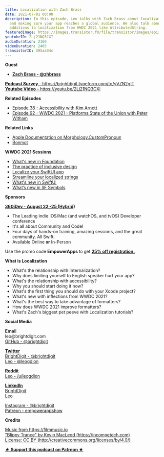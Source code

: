 ```yaml
---
title: Localization with Zach Brass
date: 2021-07-01 00:00
description: In this episode, Leo talks with Zach Brass about localization, internationalization
  and making sure your app reaches a global audience. We also talk about all the new
  additions to localization from WWDC 2021 like AttributedString.
featuredImage: https://images.transistor.fm/file/transistor/images/episode/581710/full_1624992043-artwork.jpg
youtubeID: 2Lj21NQ3CXI
audioDuration: 2166
videoDuration: 2405
transistorID: 395aa04c
---
```

<p><strong>Guest</strong></p><ul><li><a href="https://twitter.com/zhbrass"><strong>Zach Brass - @zhbrass</strong></a></li></ul><p><a href="https://brightdigit.typeform.com/to/yVZN2gIT"><strong>Podcast Survey</strong> - https://brightdigit.typeform.com/to/yVZN2gIT</a><br><a href="https://youtu.be/2Lj21NQ3CXI"><strong>Youtube Video</strong> - https://youtu.be/2Lj21NQ3CXI</a></p><p><b>Related Episodes</b></p><ul>
<li><a href="https://share.transistor.fm/s/0aedd602">Episode 38 - Accessibility with Kim Arnett</a></li>
<li><a href="https://share.transistor.fm/s/ace13930">Episode 92 - WWDC 2021 - Platforms State of the Union with Peter Witham</a></li>
</ul><p><b>Related Links</b></p><ul>
<li><a href="https://developer.apple.com/documentation/foundation/morphology/custompronoun">Apple Documentation on Morphology.CustomPronoun</a></li>
<li><a href="https://github.com/Rightpoint/BonMot">Bonmot</a></li>
</ul><p><b>WWDC 2021 Sessions</b></p><ul>
<li><a href="https://developer.apple.com/videos/play/wwdc2021-10109">What's new in Foundation</a></li>
<li><a href="https://developer.apple.com/videos/play/wwdc2021/10275/">The practice of inclusive design</a></li>
<li><a href="%20https://developer.apple.com/videos/play/wwdc2021-10220">Localize your SwiftUI app</a></li>
<li><a href="%20https://developer.apple.com/videos/play/wwdc2021-10221">Streamline your localized strings</a></li>
<li><a href="%20https://developer.apple.com/videos/play/wwdc2021-10018">What's new in SwiftUI</a></li>
<li><a href="%20https://developer.apple.com/videos/play/wwdc2021-10097">What’s new in SF Symbols</a></li>
</ul><p><b>Sponsors</b></p><p><a href="https://360idev.com/"><strong>360iDev - August 22 -25 (Hybrid)</strong></a></p><ul>
<li>The Leading indie iOS/Mac (and watchOS, and tvOS) Developer conference</li>
<li>It's all about Community and Code!</li>
<li>Four days of hands-on training, amazing sessions, and the great community. All Swift.</li>
<li>Available Online <strong>or </strong>In-Person</li>
</ul><p>Use the promo code <strong>EmpowerApps </strong>to get <a href="https://360idev.com/"><strong>25% off registration.</strong></a></p><p><b>What is Localization</b></p><ul>
<li>What's the relationship with Internalization?</li>
<li>Why does limiting yourself to English speaker hurt your app?</li>
<li>What's the relationship with accessibility?</li>
<li>Why you should start doing it now?</li>
<li>What's the first thing you should do with your Xcode project?</li>
<li>What's new with inflections from WWDC 2021? </li>
<li>What's the best way to take advantage of formatters?</li>
<li>How does WWDC 2021 improve formatters?</li>
<li>What's Zach's biggest pet peeve with Localization tutorials?</li>
</ul><p><b>Social Media</b></p><p><strong>Email</strong><br>leo@brightdigit.com<br><a href="https://github.com/brightdigit">GitHub - @brightdigit</a></p><p><a href="https://twitter.com/brightdigit"><strong>Twitter </strong><br>BrightDigit - @brightdigit</a><br><a href="https://twitter.com/leogdion">Leo - @leogdion</a></p><p><a href="https://www.reddit.com/user/leogdion"><strong>Reddit</strong><br>Leo - /u/leogdion</a></p><p><a href="https://www.linkedin.com/company/bright-digit"><strong>LinkedIn</strong><br>BrightDigit</a><br><a href="https://www.linkedin.com/in/leogdion/">Leo</a></p><p><a href="https://www.instagram.com/brightdigit/">Instagram - @brightdigit</a><br><a href="https://www.patreon.com/empowerappsshow">Patreon - empowerappshow</a></p><p><b>Credits</b></p><p><a href="https://filmmusic.io/">Music from https://filmmusic.io</a><br><a href="https://incompetech.com/">"Blippy Trance" by Kevin MacLeod (https://incompetech.com)</a><br><a href="http://creativecommons.org/licenses/by/4.0/">License: CC BY (http://creativecommons.org/licenses/by/4.0/)</a></p><p><strong><a href="https://www.patreon.com/empowerappsshow" rel="payment" title="★ Support this podcast on Patreon ★">★ Support this podcast on Patreon ★</a></strong></p>
      